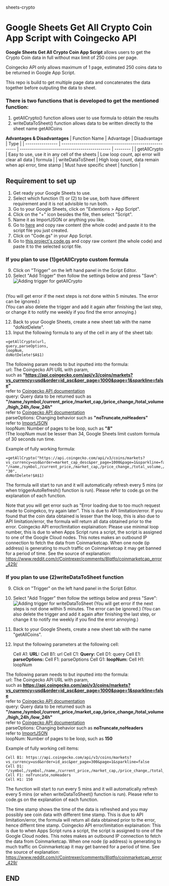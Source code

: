 sheets-crypto
# Google Sheets Get All Crypto Coin App Script with Coingecko API

**Google Sheets Get All Crypto Coin App Script** allows users to get the Crypto Coin data in full without max limit of 250 coins per page.

Coingecko API only allows maximum of 1 page, estimated 250 coins data to be returned in Google App Script. 

This repo is build to get multiple page data and concatenates the data together before outputing the data to sheet.

### There is two functions that is developed to get the mentioned function:
1. getAllCrypto() function allows user to use formula to obtain the results
2. writeDataToSheet() function allows data to be written directly to the sheet name getAllCoins

**Advantages & Disadvantages**
|   Function Name  |   Advantage                                             |  Disadvantage                                 |   Type   |
| ---------------- | ------------------------------------------------------- | --------------------------------------------- | -------- |
|   getAllCrypto   | Easy to use, use it in any cell of the sheets           | Low loop count, api error will clear all data | formula  |
| writeDataToSheet | High loop count, data remain when api error, time stamp | Must have specific sheet                      | function |


## Requirement to set up
1. Get ready your Google Sheets to use.
2. Select which function (1) or (2) to be use, both have different requirement and it is not advisible to run both.
3. Go to your Google Sheets, click on "Extentions > App Script".
4. Click on the "+" icon besides the file, then select "Script".
5. Name it as ImportJSON or anything you like.
6. Go to [here](https://github.com/bradjasper/ImportJSON/blob/master/ImportJSON.gs) and copy raw content (the whole code) and paste it to the script file you just created.
7. Click on "Code.gs" in your App Script.
8. Go to [this project's code.gs](https://github.com/melviinkhoo/sheets-crypto/blob/main/code.gs) and copy raw content (the whole code) and paste it to the selected script file.

  ### If you plan to use (1)getAllCrypto custom formula
  9. Click on "Trigger" on the left hand panel in the Script Editor.
  10. Select "Add Trigger" then follow the settings below and press "Save":
  ![Adding trigger for getAllCrypto](/assets/images/trigger_getAllCrypto.PNG)
  
  <br />(You will get error if the next steps is not done within 5 minutes. The error can be ignored.)
  <br />(You can also delete the trigger and add it again after finishing the last step, or change it to notify me weekly if you find the error annoying.)
  
  12. Back to your Google Sheets, create a new sheet tab with the name "doNotDelete".
  13. Input the following formula to any of the cell in any of the sheet tab:
  
  ```
  =getAllCrypto(url,
  query,parseOptions,
  loopNum,
  doNotDelete!$A$1)
  ```
  
  The following param needs to but inputted into the formula:
  <br />url:            The Coingecko API URL with param, 
  <br />                such as **"https://api.coingecko.com/api/v3/coins/markets?vs_currency=usd&order=id_asc&per_page=1000&page=1&sparkline=false"**
  <br />                refer to [Coingecko API documentation](https://www.coingecko.com/en/api/documentation)
  <br />query:          Query data to be returned such as **"/name,/symbol,/current_price,/market_cap,/price_change,/total_volume,/high_24h,/low_24h"**
  <br />                refer to [Coingecko API documentation](https://www.coingecko.com/en/api/documentation)
  <br />parseOptions:   Changing behavior such as **"noTruncate,noHeaders"**
  <br />                refer to [ImportJSON](https://github.com/bradjasper/ImportJSON/blob/master/ImportJSON.gs)
  <br />loopNum:        Number of pages to be loop, such as **"8"**
  <br />                !The loopNum must be lesser than 34, Google Sheets limit custom formula of 30 seconds run time.
  
  Example of fully working formula:
   ```
   =getAllCrypto("https://api.coingecko.com/api/v3/coins/markets?vs_currency=usd&order=market_cap_desc&per_page=1000&page=1&sparkline=false",
   "/name,/symbol,/current_price,/market_cap,/price_change,/total_volume,/high_24h,/low_24h","noTruncate,noHeaders",
   "30",
   doNotDelete!$A$1)
   ```
   The formula will start to run and it will automatically refresh every 5 mins (or when triggerAutoRefresh() function is run).
   Please refer to code.gs on the explanation of each function.
   
   Note that you will get error such as "Error loading due to too much request made to Coingekco, try again later". This is due to API limitation/error.
   If you found that the coin data obtained is lesser than the loop, this is also due to API limitation/error, the formula will return all data obtained prior to the error.
   Coingecko API error/limitation explaination:
    Please use minimal loop number, this is due to when Apps Script runs a script, the script is assigned to one of the Google Cloud nodes. 
    This notes makes an outbound IP connection to fetch the data from Coinmarketcap. 
    When one node (ip address) is generating to much traffic on Coinmarketcap it may get banned for a period of time.
      See the source of explanation: https://www.reddit.com/r/Cointrexer/comments/8lqtfo/coinmarketcap_error_429/

  
  ### If you plan to use (2)writeDataToSheet function
  9. Click on "Trigger" on the left hand panel in the Script Editor.
  10. Select "Add Trigger" then follow the settings below and press "Save":
  ![Adding trigger for writeDataToSheet](/assets/images/trigger_writeDataToSheet.PNG)
  (You will get error if the next steps is not done within 5 minutes. The error can be ignored.) 
  (You can also delete the trigger and add it again after finishing the last step, or change it to notify me weekly if you find the error annoying.)
  
  12. Back to your Google Sheets, create a new sheet tab with the name "getAllCoins".
  13. Input the following parameters at the following cell:
        
        Cell A1: **URL:**
        Cell B1: url
        Cell C1: **Query:**
        Cell D1: query
        Cell E1: **parseOptions:**
        Cell F1: parseOptions
        Cell G1: **loopNum:**
        Cell H1: loopNum
        
  
  The following param needs to but inputted into the formula:
  <br />url:            The Coingecko API URL with param, 
  <br />                such as **https://api.coingecko.com/api/v3/coins/markets?vs_currency=usd&order=id_asc&per_page=1000&page=1&sparkline=false**
  <br />                refer to [Coingecko API documentation](https://www.coingecko.com/en/api/documentation)
  <br />query:          Query data to be returned such as **"/name,/symbol,/current_price,/market_cap,/price_change,/total_volume,/high_24h,/low_24h"**
  <br />                refer to [Coingecko API documentation](https://www.coingecko.com/en/api/documentation)
  <br />parseOptions:   Changing behavior such as **noTruncate,noHeaders**
  <br />                refer to [ImportJSON](https://github.com/bradjasper/ImportJSON/blob/master/ImportJSON.gs)
  <br />loopNum:        Number of pages to be loop, such as **150**

  
  Example of fully working cell items:
  
    Cell B1: https://api.coingecko.com/api/v3/coins/markets?vs_currency=usd&order=id_asc&per_page=300&page=1&sparkline=false
    Cell D1: "/symbol,/symbol,/name,/current_price,/market_cap,/price_change,/total_volume,/high_24h,/low_24h"
    Cell F1: noTruncate,noHeaders
    Cell H1: 150
  
   The function  will start to run every 5 mins and it will automatically refresh every 5 mins (or when writeDataToSheet() function is run).
   Please refer to code.gs on the explanation of each function.
   
   The time stamp shows the time of the data is refreshed and you may possibly see coin data with different time stamp. 
   This is due to API limitation/error, the formula will return all data obtained prior to the error, hence differnt time stamp.
   Coingecko API error/limitation explaination:
    This is due to when Apps Script runs a script, the script is assigned to one of the Google Cloud nodes. 
    This notes makes an outbound IP connection to fetch the data from Coinmarketcap. 
    When one node (ip address) is generating to much traffic on Coinmarketcap it may get banned for a period of time.
      See the source of explanation: https://www.reddit.com/r/Cointrexer/comments/8lqtfo/coinmarketcap_error_429/
      
END
------------------------------------------------------------------------------------------------------------------------------------
